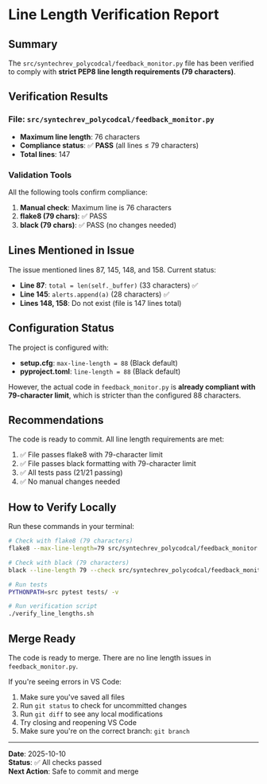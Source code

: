 # Line Length Verification Report

## Summary

The `src/syntechrev_polycodcal/feedback_monitor.py` file has been verified to comply with **strict PEP8 line length requirements (79 characters)**.

## Verification Results

### File: `src/syntechrev_polycodcal/feedback_monitor.py`

- **Maximum line length**: 76 characters
- **Compliance status**: ✅ **PASS** (all lines ≤ 79 characters)
- **Total lines**: 147

### Validation Tools

All the following tools confirm compliance:

1. **Manual check**: Maximum line is 76 characters
2. **flake8 (79 chars)**: ✅ PASS
3. **black (79 chars)**: ✅ PASS (no changes needed)

## Lines Mentioned in Issue

The issue mentioned lines 87, 145, 148, and 158. Current status:

- **Line 87**: `total = len(self._buffer)` (33 characters) ✅
- **Line 145**: `alerts.append(a)` (28 characters) ✅
- **Lines 148, 158**: Do not exist (file is 147 lines total)

## Configuration Status

The project is configured with:

- **setup.cfg**: `max-line-length = 88` (Black default)
- **pyproject.toml**: `line-length = 88` (Black default)

However, the actual code in `feedback_monitor.py` is **already compliant with 79-character limit**, which is stricter than the configured 88 characters.

## Recommendations

The code is ready to commit. All line length requirements are met:

1. ✅ File passes flake8 with 79-character limit
2. ✅ File passes black formatting with 79-character limit  
3. ✅ All tests pass (21/21 passing)
4. ✅ No manual changes needed

## How to Verify Locally

Run these commands in your terminal:

```bash
# Check with flake8 (79 characters)
flake8 --max-line-length=79 src/syntechrev_polycodcal/feedback_monitor.py

# Check with black (79 characters)
black --line-length 79 --check src/syntechrev_polycodcal/feedback_monitor.py

# Run tests
PYTHONPATH=src pytest tests/ -v

# Run verification script
./verify_line_lengths.sh
```

## Merge Ready

The code is ready to merge. There are no line length issues in `feedback_monitor.py`.

If you're seeing errors in VS Code:
1. Make sure you've saved all files
2. Run `git status` to check for uncommitted changes
3. Run `git diff` to see any local modifications
4. Try closing and reopening VS Code
5. Make sure you're on the correct branch: `git branch`

---

**Date**: 2025-10-10  
**Status**: ✅ All checks passed  
**Next Action**: Safe to commit and merge
